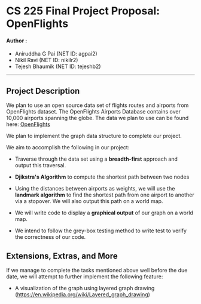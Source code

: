 # CS 225 Final Project Proposal: OpenFlights

#### Author : 

- Aniruddha G Pai (NET ID: agpai2)
- Nikil Ravi (NET ID: nikilr2)
- Tejesh Bhaumik (NET ID: tejeshb2)

---
## Project Description
We plan to use an open source data set of flights routes and airports from OpenFlights dataset. 
The OpenFlights Airports Database contains over 10,000 airports spanning the globe.
The data we plan to use can be found here:
[OpenFlights](https://openflights.org/data.html)

We plan to implement the graph data structure to complete our project.

We aim to accomplish the following in our project:

- Traverse through the data set using a **breadth-first** approach and output this traversal.

- **Djikstra's Algorithm** to compute the shortest path between two nodes

- Using the distances between airports as weights, we will use the **landmark algorithm** to find the shortest path
from one airport to another via a stopover. We will also output this path on a world map.

- We will write code to display a **graphical output** of our graph on a world map.

- We intend to follow the grey-box testing method to write test to verify the correctness of our code.

## Extensions, Extras, and More
 If we manage to complete the tasks mentioned above well before the
due date, we will attempt to further implement the following feature:

- A visualization of the graph using layered graph drawing (https://en.wikipedia.org/wiki/Layered_graph_drawing)
